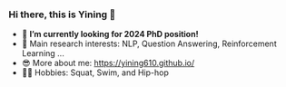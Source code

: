 ### Hi there, this is Yining 👋 
<!--
**yining610/yining610** is a ✨ _special_ ✨ repository because its `README.md` (this file) appears on your GitHub profile.

Here are some ideas to get you started:

- 🔭 I’m currently working on ...
- 🌱 I’m currently learning ...
- 👯 I’m looking to collaborate on ...
- 🤔 I’m looking for help with ...
- 💬 Ask me about ...
- 📫 How to reach me: ...
- 😄 Pronouns: ...
- ⚡ Fun fact: ...
-->
* 👯 **I’m currently looking for 2024 PhD position!**
* 🧐 Main research interests: NLP, Question Answering, Reinforcement Learning ...
* 😎 More about me: https://yining610.github.io/
* 🏃‍♂️ Hobbies: Squat, Swim, and Hip-hop


